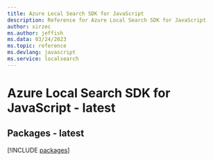 ```yaml
---
title: Azure Local Search SDK for JavaScript
description: Reference for Azure Local Search SDK for JavaScript
author: xirzec
ms.author: jeffish
ms.data: 03/24/2023
ms.topic: reference
ms.devlang: javascript
ms.service: localsearch
---
```

# Azure Local Search SDK for JavaScript - latest
## Packages - latest
[!INCLUDE [packages](local-search-index.md)]